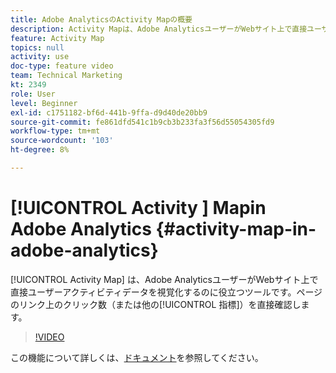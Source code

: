 ```yaml
---
title: Adobe AnalyticsのActivity Mapの概要
description: Activity Mapは、Adobe AnalyticsユーザーがWebサイト上で直接ユーザーアクティビティデータを視覚化するのに役立つツールです。 ページのリンク上のクリック数（または他の指標）を直接確認する。
feature: Activity Map
topics: null
activity: use
doc-type: feature video
team: Technical Marketing
kt: 2349
role: User
level: Beginner
exl-id: c1751182-bf6d-441b-9ffa-d9d40de20bb9
source-git-commit: fe861dfd541c1b9cb3b233fa3f56d55054305fd9
workflow-type: tm+mt
source-wordcount: '103'
ht-degree: 8%

---
```


# [!UICONTROL Activity ] Mapin Adobe Analytics {#activity-map-in-adobe-analytics}

[!UICONTROL Activity Map] は、Adobe AnalyticsユーザーがWebサイト上で直接ユーザーアクティビティデータを視覚化するのに役立つツールです。ページのリンク上のクリック数（または他の[!UICONTROL 指標]）を直接確認します。

>[!VIDEO](https://video.tv.adobe.com/v/25451/?quality=12)

この機能について詳しくは、[ドキュメント](https://experienceleague.adobe.com/docs/analytics/analyze/activity-map/activity-map.html?lang=en)を参照してください。

